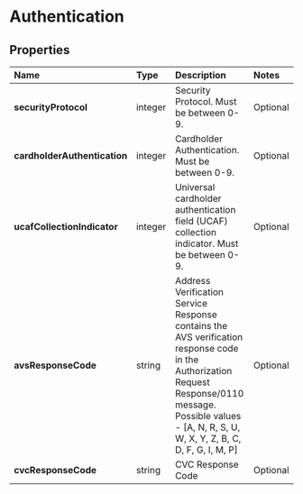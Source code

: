 # Authentication

## Properties <a name="properties"></a>

| Name | Type | Description | Notes |
| :--- | :--- | :---------- | :---- |
| **securityProtocol** | integer | Security Protocol. Must be between 0-9. | Optional |
| **cardholderAuthentication** | integer | Cardholder Authentication. Must be between 0-9.| Optional |
| **ucafCollectionIndicator** | integer | Universal cardholder authentication field (UCAF) collection indicator. Must be between 0-9. | Optional |
| **avsResponseCode** | string | Address Verification Service Response contains the AVS verification response code in the Authorization Request Response/0110 message. Possible values - [A, N, R, S, U, W, X, Y, Z, B, C, D, F, G, I, M, P]| Optional |
| **cvcResponseCode** | string | CVC Response Code | Optional |